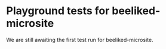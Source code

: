 # Playground tests for beeliked-microsite
We are still awaiting the first test run for beeliked-microsite.
